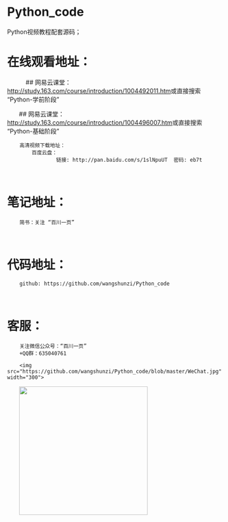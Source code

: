 # Python_code
Python视频教程配套源码；
 
# 在线观看地址：
            ## 网易云课堂：
    ​    ​    ​    http://study.163.com/course/introduction/1004492011.htm
    ​    ​    ​    或直接搜索 “Python-学前阶段”
            
    ​    ​  ## 网易云课堂：
    ​    ​    ​    http://study.163.com/course/introduction/1004496007.htm
    ​    ​    ​    或直接搜索 “Python-基础阶段”

        高清视频下载地址：
            百度云盘：
                    链接: http://pan.baidu.com/s/1slNpuUT  密码: eb7t
                    
# 笔记地址：
        简书：关注 “百川一页”

 
# 代码地址：
        github: https://github.com/wangshunzi/Python_code

 
# 客服：
        关注微信公众号：“百川一页”
        +QQ群：635040761
        
        <img src="https://github.com/wangshunzi/Python_code/blob/master/WeChat.jpg" width="300">
        <img src="https://github.com/wangshunzi/Python_code/blob/master/QQ_GROUP.jpg" width="300">
        
